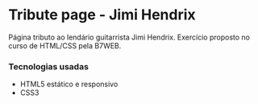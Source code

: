 # Tribute page - Jimi Hendrix
Página tributo ao lendário guitarrista Jimi Hendrix. Exercício proposto no curso de HTML/CSS pela B7WEB.

### Tecnologias usadas
* HTML5 estático e responsivo
* CSS3
